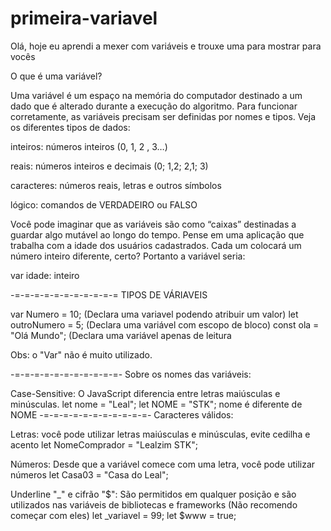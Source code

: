 # primeira-variavel
Olá, hoje eu aprendi a mexer com variáveis e trouxe uma para mostrar para vocês

O que é uma variável?

Uma variável é um espaço na memória do computador destinado a um dado que é alterado durante a execução do algoritmo. Para funcionar corretamente, as variáveis precisam ser definidas por nomes e tipos. Veja os diferentes tipos de dados:

inteiros: números inteiros (0, 1, 2 , 3…)

reais: números inteiros e decimais (0; 1,2; 2,1; 3)

caracteres: números reais, letras e outros símbolos

lógico: comandos de VERDADEIRO ou FALSO

Você pode imaginar que as variáveis são como “caixas” destinadas a guardar algo mutável ao longo do tempo. Pense em uma aplicação que trabalha com a idade dos usuários cadastrados. Cada um colocará um número inteiro diferente, certo? Portanto a variável seria:

var idade: inteiro

-=-=-=-=-=-=-=-=-=-=-=
TIPOS DE VÁRIAVEIS

var Numero = 10; (Declara uma variavel podendo atribuir um valor)
let outroNumero = 5; (Declara uma variável com escopo de bloco)
const ola = "Olá Mundo"; (Declara uma variável apenas de leitura

Obs: o "Var" não é muito utilizado.

-=-=-=-=-=-=-=-=-=-=-=-
Sobre os nomes das variáveis:

Case-Sensitive: O JavaScript diferencia entre letras maiúsculas e minúsculas.
let nome = "Leal";
let NOME = "STK"; 
nome é diferente de NOME
-=-=-=-=-=-=-=-=-=-=-=-
Caracteres válidos:

Letras: você pode utilizar letras maiúsculas e minúsculas, evite cedilha e acento
let NomeComprador = "Lealzim STK";

Números: Desde que a variável comece com uma letra, você pode utilizar números
let Casa03 = "Casa do Leal";

Underline "_" e cifrão "$": São permitidos em qualquer posição e são utilizados nas
variáveis de bibliotecas e frameworks (Não recomendo começar com eles)
let _variavel = 99;
let $www = true;
